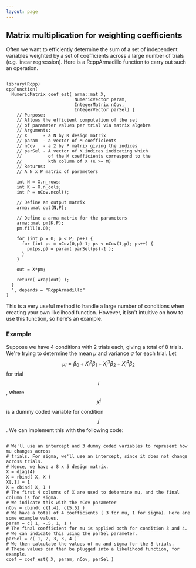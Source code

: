 ```yaml
---
layout: page
---
```


## Matrix multiplication for weighting coefficients
Often we want to efficiently determine the sum of a set of independent variables weighted by a set of coefficients across a large number of trials (e.g. linear regression). Here is a RcppArmadillo function to carry out such an operation.
<pre><code class="R">
library(Rcpp)
cppFunction('
  NumericMatrix coef_est( arma::mat X, 
                          NumericVector param, 
                          IntegerMatrix nCov, 
                          IntegerVector parSel) {
    // Purpose:
    // Allows the efficient computation of the set 
    // of parameter values per trial via matrix algebra 
    // Arguments:
    // X      - a N by K design matrix
    // param  - a vector of M coefficients
    // nCov   - a 2 by P matrix giving the indices
    // parSel - A vector of K indices indicating which 
    //          of the M coefficients correspond to the 
    //          kth column of X (K >= M)
    // Returns:
    // A N x P matrix of parameters
    
    int N = X.n_rows;
    int K = X.n_cols;
    int P = nCov.ncol();
    
    // Define an output matrix
    arma::mat out(N,P);
    
    // Define a arma matrix for the parameters
    arma::mat pm(K,P);
    pm.fill(0.0);
    
    for (int p = 0; p < P; p++) {
      for (int ps = nCov(0,p)-1; ps < nCov(1,p); ps++) {
        pm(ps,p) = param( parSel(ps)-1 );
      }
    }
    
    out = X*pm;
    
    return( wrap(out) );
  }
  ', depends = "RcppArmadillo"
)
</code></pre>  
This is a very useful method to handle a large number of conditions when creating your own likelihood function. However, it isn't intuitive on how to use this function, so here's an example.
### Example
Suppose we have 4 conditions with 2 trials each, giving a total of 8 trials. We're trying to determine the mean $\mu$ and variance $\sigma$ for each trial. Let 
$$
\mu_i = \beta_0 + X_i^2 \beta_1 + X_i^3 \beta_2 + X_i^4 \beta_2
$$
for trial $$i$$, where $$X^j$$ is a dummy coded variable for condition $$j$$. We can implement this with the following code:
<pre><code class="R">
# We'll use an intercept and 3 dummy coded variables to represent how mu changes across
# trials. For sigma, we'll use an intercept, since it does not change across trials.
# Hence, we have a 8 x 5 design matrix.
X = diag(4)
X = rbind( X, X )
X[,1] = 1
X = cbind( X, 1 )
# The first 4 columns of X are used to determine mu, and the final column is for sigma.
# We indicate this with the nCov parameter
nCov = cbind( c(1,4), c(5,5) )
# We have a total of 4 coefficients ( 3 for mu, 1 for sigma). Here are some example values.
param = c( 1, -.5, 1, 1 )
# The final coefficient for mu is applied both for condition 3 and 4.
# We can indicate this using the parSel parameter.
parSel = c( 1, 2, 3, 3, 4 )
# We then calculate the values of mu and sigma for the 8 trials.
# These values can then be plugged into a likelihood function, for example.
coef = coef_est( X, param, nCov, parSel )
</code></pre>  
